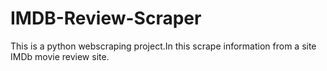 # IMDB-Review-Scraper
This is a python webscraping project.In this scrape information from a site IMDb movie review site.
